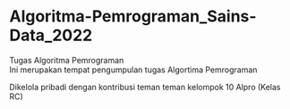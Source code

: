 # Algoritma-Pemrograman_Sains-Data_2022
Tugas Algoritma Pemrograman \
Ini merupakan tempat pengumpulan tugas Algortima Pemrograman 

Dikelola pribadi dengan kontribusi teman teman kelompok 10 Alpro (Kelas RC) 
